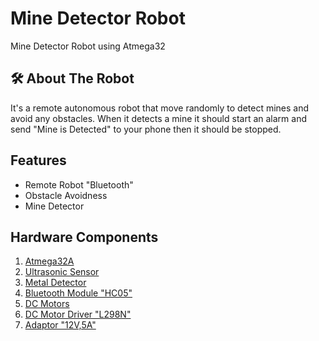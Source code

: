 
# Mine Detector Robot

Mine Detector Robot using Atmega32

## 🛠 About The Robot
It's a remote autonomous robot that move randomly to detect mines and avoid any obstacles. When it detects a mine it should start an alarm and send "Mine is Detected" to your phone then it should be stopped.



## Features

- Remote Robot "Bluetooth"
- Obstacle Avoidness
- Mine Detector


## Hardware Components
1. [Atmega32A](https://electra.store/product/atmega32a/)
2. [Ultrasonic Sensor](https://electra.store/product/ultrasonic-hc-sr04/)
3. [Metal Detector](https://electra.store/product/metal-detector-electronic-kit-dc-3v-5v-60mm-diy-kit/)
4. [Bluetooth Module "HC05"](https://electra.store/product/hc-05-bluetooth-module/)
5. [DC Motors](https://electra.store/product/dc-geared-motor-with-wheel/)
6. [DC Motor Driver "L298N"](https://www.amazon.eg/%D8%A7%D9%84%D8%AA%D9%8A%D8%A7%D8%B1-%D8%A7%D9%84%D9%85%D8%B3%D8%AA%D9%85%D8%B1-%D8%A7%D9%84%D9%85%D8%B2%D8%AF%D9%88%D8%AC-%D8%A7%D8%B1%D8%AF%D9%88%D9%8A%D9%86%D9%88%D8%8C-%D9%88%D8%B1%D8%A7%D8%B3%D8%A8%D9%8A%D8%B1%D9%8A/dp/B07NDYWN26/ref=asc_df_B07NDYWN26/?tag=egoshpaddear-21&linkCode=df0&hvadid=545234810579&hvpos=&hvnetw=g&hvrand=690030423487583489&hvpone=&hvptwo=&hvqmt=&hvdev=c&hvdvcmdl=&hvlocint=&hvlocphy=9112432&hvtargid=pla-824475980351&psc=1)
7. [Adaptor "12V,5A"](https://www.amazon.eg/-/en/ADAPTER-Power-Supply-Adapter-Flexible/dp/B091C57KRL/ref=asc_df_B091C57KRL/?tag=egoshpadde-21&linkCode=df0&hvadid=545138362553&hvpos=&hvnetw=g&hvrand=14590084099980306861&hvpone=&hvptwo=&hvqmt=&hvdev=c&hvdvcmdl=&hvlocint=&hvlocphy=9112432&hvtargid=pla-1935332922388&psc=1)
